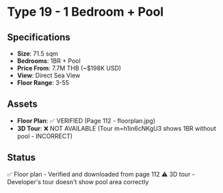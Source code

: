 # Type 19 - 1 Bedroom + Pool

## Specifications
- **Size**: 71.5 sqm
- **Bedrooms**: 1BR + Pool
- **Price From**: 7.7M THB (~$198K USD)
- **View**: Direct Sea View
- **Floor Range**: 3-55

## Assets
- **Floor Plan**: ✅ VERIFIED (Page 112 - floorplan.jpg)
- **3D Tour**: ❌ NOT AVAILABLE (Tour m=h1in6cNKgU3 shows 1BR without pool - INCORRECT)

## Status
✅ Floor plan - Verified and downloaded from page 112
⚠️ 3D tour - Developer's tour doesn't show pool area correctly
